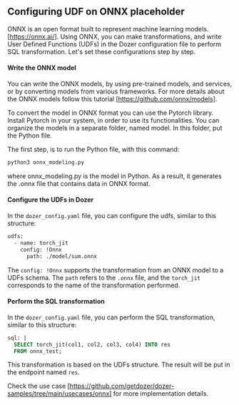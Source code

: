 ## Configuring UDF on ONNX placeholder
ONNX is an open format built to represent machine learning models. [https://onnx.ai/]. Using ONNX, you can make transformations, and write User Defined Functions (UDFs) in the Dozer configuration file to perform SQL transformation. Let's set these configurations step by step.

#### Write the ONNX model
You can write the ONNX models, by using pre-trained models, and services, or by converting models from various frameworks. For more details about the ONNX models follow this tutorial [https://github.com/onnx/models].

To convert the model in ONNX format you can use the Pytorch library. 
Install Pytorch in your system, in order to use its functionalities.
You can organize the models in a separate folder, named model. In this folder, put the Python file. 

The first step, is to run the Python file, with this command:
```bash
python3 onnx_modeling.py
```
where onnx_modeling.py is the model in Python. As a result, it generates the .onnx file that contains data in ONNX format.

#### Configure the UDFs in Dozer
In the ```dozer_config.yaml``` file, you can configure the udfs, similar to this structure:

``` bash
udfs:
  - name: torch_jit
    config: !Onnx
      path: ./model/sum.onnx
```
The ```config: !Onnx``` supports the transformation from an ONNX model to a UDFs schema. 
The ```path``` refers to the ```.onnx``` file, and the ```torch_jit``` corresponds to the name of the transformation performed.

#### Perform the SQL transformation
In the ```dozer_config.yaml``` file, you can perform the SQL transformation, similar to this structure:

```SQL
sql: |
  SELECT torch_jit(col1, col2, col3, col4) INTO res
  FROM onnx_test;

```
This transformation is based on the UDFs structure. The result will be put in the endpoint named ```res```.

Check the use case [https://github.com/getdozer/dozer-samples/tree/main/usecases/onnx] for more implementation details.
